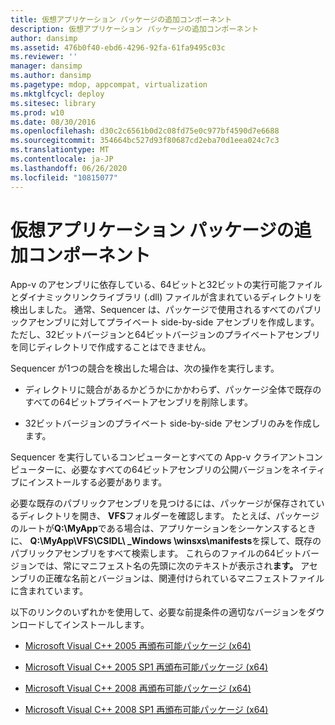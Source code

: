 ```yaml
---
title: 仮想アプリケーション パッケージの追加コンポーネント
description: 仮想アプリケーション パッケージの追加コンポーネント
author: dansimp
ms.assetid: 476b0f40-ebd6-4296-92fa-61fa9495c03c
ms.reviewer: ''
manager: dansimp
ms.author: dansimp
ms.pagetype: mdop, appcompat, virtualization
ms.mktglfcycl: deploy
ms.sitesec: library
ms.prod: w10
ms.date: 08/30/2016
ms.openlocfilehash: d30c2c6561b0d2c08fd75e0c977bf4590d7e6688
ms.sourcegitcommit: 354664bc527d93f80687cd2eba70d1eea024c7c3
ms.translationtype: MT
ms.contentlocale: ja-JP
ms.lasthandoff: 06/26/2020
ms.locfileid: "10815077"
---
```

# 仮想アプリケーション パッケージの追加コンポーネント


App-v のアセンブリに依存している、64ビットと32ビットの実行可能ファイルとダイナミックリンクライブラリ (.dll) ファイルが含まれているディレクトリを検出しました。 通常、Sequencer は、パッケージで使用されるすべてのパブリックアセンブリに対してプライベート side-by-side アセンブリを作成します。ただし、32ビットバージョンと64ビットバージョンのプライベートアセンブリを同じディレクトリで作成することはできません。

Sequencer が1つの競合を検出した場合は、次の操作を実行します。

-   ディレクトリに競合があるかどうかにかかわらず、パッケージ全体で既存のすべての64ビットプライベートアセンブリを削除します。

-   32ビットバージョンのプライベート side-by-side アセンブリのみを作成します。

Sequencer を実行しているコンピューターとすべての App-v クライアントコンピューターに、必要なすべての64ビットアセンブリの公開バージョンをネイティブにインストールする必要があります。

必要な既存のパブリックアセンブリを見つけるには、パッケージが保存されているディレクトリを開き、 **VFS**フォルダーを確認します。 たとえば、パッケージのルートが**Q:\\MyApp**である場合は、アプリケーションをシーケンスするときに、 **Q:\\MyApp\\VFS\\CSIDL\ _Windows \\winsxs\\manifests**を探して、既存のパブリックアセンブリをすべて検索します。 これらのファイルの64ビットバージョンでは、常にマニフェスト名の先頭に次のテキストが表示され**ます。** アセンブリの正確な名前とバージョンは、関連付けられているマニフェストファイルに含まれています。

以下のリンクのいずれかを使用して、必要な前提条件の適切なバージョンをダウンロードしてインストールします。

-   [Microsoft Visual C++ 2005 再頒布可能パッケージ (x64)](https://go.microsoft.com/fwlink/?LinkId=152697)

-   [Microsoft Visual C++ 2005 SP1 再頒布可能パッケージ (x64)](https://go.microsoft.com/fwlink/?LinkId=152698)

-   [Microsoft Visual C++ 2008 再頒布可能パッケージ (x64)](https://go.microsoft.com/fwlink/?LinkId=152699)

-   [Microsoft Visual C++ 2008 SP1 再頒布可能パッケージ (x64)](https://go.microsoft.com/fwlink/?LinkId=152700)

 

 





